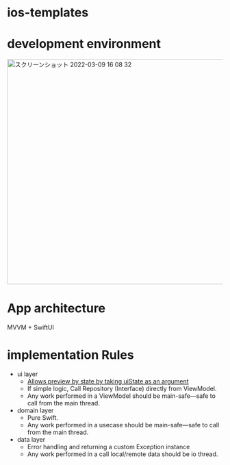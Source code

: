 # ios-templates

# development environment

<img width="526" alt="スクリーンショット 2022-03-09 16 08 32" src="https://user-images.githubusercontent.com/16476224/157390357-2b65b083-7189-4870-a8ff-07899d636695.png">


# App architecture

MVVM + SwiftUI

# implementation Rules

- ui layer
  - [Allows preview by state by taking uiState as an argument](https://github.com/LeoAndo/ios-app-templates/blob/main/BasicApp/BasicApp/Views/Home/HomeView.swift#L53:L73)
  - If simple logic, Call Repository (Interface) directly from ViewModel.
  - Any work performed in a ViewModel should be main-safe—safe to call from the main thread.
- domain layer
  - Pure Swift.
  - Any work performed in a usecase should be main-safe—safe to call from the main thread.
- data layer
  - Error handling and returning a custom Exception instance
  - Any work performed in a call local/remote data should be io thread.

